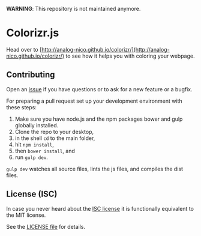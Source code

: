 **WARNING**: This repository is not maintained anymore.

# Colorizr.js

Head over to [http://analog-nico.github.io/colorizr/](http://analog-nico.github.io/colorizr/) to see how it helps you with coloring your webpage.

## Contributing

Open an [issue](https://github.com/analog-nico/colorizr/issues) if you have questions or to ask for a new feature or a bugfix.

For preparing a pull request set up your development environment with these steps:
  1. Make sure you have node.js and the npm packages bower and gulp globally installed.
  2. Clone the repo to your desktop,
  3. in the shell `cd` to the main folder,
  4. hit `npm install`,
  5. then `bower install`, and
  6. run `gulp dev`.

`gulp dev` watches all source files, lints the js files, and compiles the dist files.

## License (ISC)

In case you never heard about the [ISC license](http://en.wikipedia.org/wiki/ISC_license) it is functionally equivalent to the MIT license.

See the [LICENSE file](LICENSE) for details.
